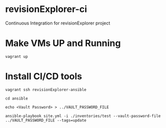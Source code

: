 # revisionExplorer-ci
Continuous Integration for revisionExplorer project


# Make VMs UP and Running
```vagrant up```

# Install CI/CD tools
```vagrant ssh revisionExplorer-ansible```

```cd ansible```

```echo <Vault Password> > ../VAULT_PASSWORD_FILE ```

```ansible-playbook site.yml -i ./inventories/test --vault-password-file ../VAULT_PASSWORD_FILE --tags=update```
